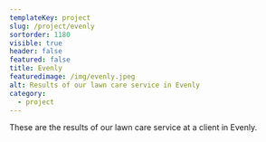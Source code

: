 ```yaml
---
templateKey: project
slug: /project/evenly
sortorder: 1180
visible: true
header: false
featured: false
title: Evenly
featuredimage: /img/evenly.jpeg
alt: Results of our lawn care service in Evenly
category:
  - project
---
```


These are the results of our lawn care service at a client in Evenly.
